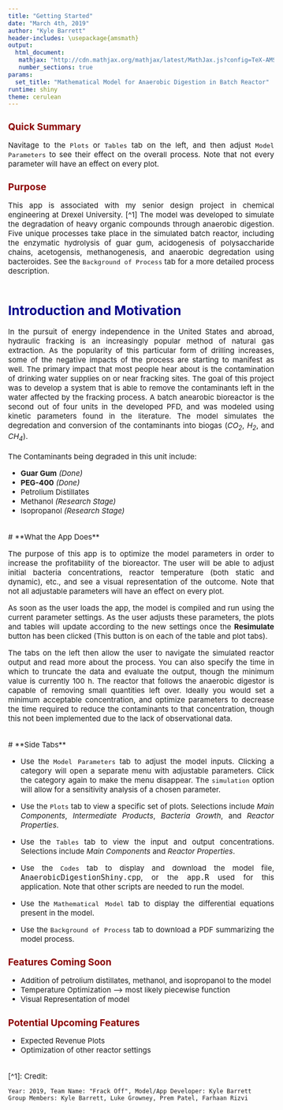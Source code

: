 ```yaml
---
title: "Getting Started"
date: "March 4th, 2019"
author: "Kyle Barrett"
header-includes: \usepackage{amsmath}
output:
  html_document:
   mathjax: "http://cdn.mathjax.org/mathjax/latest/MathJax.js?config=TeX-AMS-MML_HTMLorMML"
   number_sections: true
params:
  set_title: "Mathematical Model for Anaerobic Digestion in Batch Reactor"
runtime: shiny
theme: cerulean
---
```


<style>
body {
text-align: justify}
</style>

<style type="text/css">

body{ /* Normal  */
      font-size: 15px;
  }
td {  /* Table  */
  font-size: 14px;
}
h1.title {
  font-size: 38px;
  color: DarkRed;
}
h1 { /* Header 1 */
  font-size: 26px;
  color: DarkBlue;
}
h2 { /* Header 2 */
    font-size: 19px;
  color: DarkRed;
}
h3 { /* Header 3 */
  font-size: 22px;
}
code.r{ /* Code block */
    font-size: 13px;
}
pre { /* Code block - determines code spacing between lines */
    font-size: 14px;
}
</style>

## **Quick Summary** 

Navitage to the `Plots` or `Tables` tab on the left, and then adjust `Model Parameters` to see their effect on the overall process. Note that not every parameter will have an effect on every plot.

## **Purpose** 

This app is associated with my senior design project in chemical engineering at Drexel University. [^1]
The model was developed to simulate the degradation of heavy organic compounds through anaerobic digestion. Five unique processes take place in the simulated batch reactor, including the enzymatic hydrolysis of guar gum, acidogenesis of polysaccharide chains, acetogensis, methanogenesis, and anaerobic degredation using bacteroides. See the `Background of Process` tab for a more detailed process description.
<br><br>
# **Introduction and Motivation**

In the pursuit of energy independence in the United States and abroad, hydraulic fracking is an increasingly popular method of natural gas extraction. As the popularity of this particular form of drilling increases, some of the negative impacts of the process are starting to manifest as well. The primary impact that most people hear about is the contamination of drinking water supplies on or near fracking sites. The goal of this project was to develop a system that is able to remove the contaminants left in the water affected by the fracking process. A batch anearobic bioreactor is the second out of four units in the developed PFD, and was modeled using kinetic parameters found in the literature. The model simulates the degredation and conversion of the contaminants into biogas (*$CO_{2}$*, *$H_{2}$*, and *$CH_{4}$*). 
<br><br>
The Contaminants being degraded in this unit include:

  * **Guar Gum** *(Done)*
  * **PEG-400** *(Done)*
  * Petrolium Distillates
  * Methanol *(Research Stage)*
  * Isopropanol *(Research Stage)*

<br>
# **What the App Does**


The purpose of this app is to optimize the model parameters in order to increase the profitability of the bioreactor. The user will be able to adjust initial bacteria concentrations, reactor temperature (both static and dynamic), etc., and see a visual representation of the outcome. Note that not all adjustable parameters will have an effect on every plot.

As soon as the user loads the app, the model is compiled and run using the current parameter settings. As the user adjusts these parameters, the plots and tables will update according to the new settings once the **Resimulate** button has been clicked (This button is on each of the table and plot tabs).

The tabs on the left then allow the user to navigate the simulated reactor output and read more about the process. You can also specify the time in which to truncate the data and evaluate the output, though the minimum value is currently 100 h. The reactor that follows the anaerobic digestor is capable of removing small quantities left over. Ideally you would set a minimum acceptable concentration, and optimize parameters to decrease the time required to reduce the contaminants to that concentration, though this not been implemented due to the lack of observational data.

<br>
# **Side Tabs**


  * Use the `Model Parameters` tab to adjust the model inputs. Clicking a category will open a separate menu with adjustable parameters. Click the category again to make the menu disappear. The `simulation` option will allow for a sensitivity analysis of a chosen parameter.

  * Use the `Plots` tab to view a specific set of plots. Selections include *Main Components*,  *Intermediate Products*,  *Bacteria Growth*, and *Reactor Properties*.

  * Use the `Tables` tab to view the input and output concentrations. Selections include *Main Components*  and *Reactor Properties*.
 
  * Use the `Codes` tab to display and download the model file, <tt>AnaerobicDigestionShiny.cpp</tt>, or the <tt>app.R</tt> used for this application. Note that other scripts are needed to run the model.

  * Use the `Mathematical Model` tab  to display the differential equations present in the model.
  
  * Use the `Background of Process` tab to download a PDF summarizing the model process.


## **Features Coming Soon** 

  * Addition of petrolium distillates, methanol, and isopropanol to the model
  * Temperature Optimization --> most likely piecewise function
  * Visual Representation of model
  
## **Potential Upcoming Features** 

  * Expected Revenue Plots
  * Optimization of other reactor settings
  
<br>
[^1]: Credit:

    Year: 2019, Team Name: "Frack Off", Model/App Developer: Kyle Barrett
    Group Members: Kyle Barrett, Luke Growney, Prem Patel, Farhaan Rizvi

